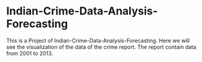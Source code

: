 # Indian-Crime-Data-Analysis-Forecasting
This is a Project of Indian-Crime-Data-Analysis-Forecasting. Here we will see the visualization of the data of the crime report. The report contain data from 2001 to 2013.  
